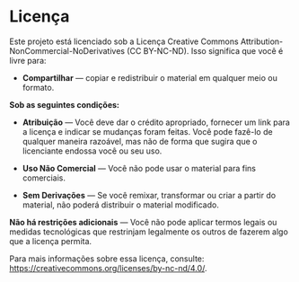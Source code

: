 # Licença
Este projeto está licenciado sob a Licença Creative Commons Attribution-NonCommercial-NoDerivatives (CC BY-NC-ND). Isso significa que você é livre para:

- **Compartilhar** — copiar e redistribuir o material em qualquer meio ou formato.

**Sob as seguintes condições:**

- **Atribuição** — Você deve dar o crédito apropriado, fornecer um link para a licença e indicar se mudanças foram feitas. Você pode fazê-lo de qualquer maneira razoável, mas não de forma que sugira que o licenciante endossa você ou seu uso.

- **Uso Não Comercial** — Você não pode usar o material para fins comerciais.

- **Sem Derivações** — Se você remixar, transformar ou criar a partir do material, não poderá distribuir o material modificado.

**Não há restrições adicionais** — Você não pode aplicar termos legais ou medidas tecnológicas que restrinjam legalmente os outros de fazerem algo que a licença permita.

Para mais informações sobre essa licença, consulte: https://creativecommons.org/licenses/by-nc-nd/4.0/.